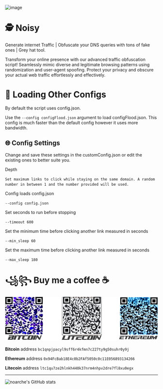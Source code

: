 ![image](https://github.com/user-attachments/assets/a61ce7d4-fe64-4700-bbde-5a817e69232a)


# 🕵️ Noisy 

 Generate internet Traffic | Obfuscate your DNS queries with tons of fake ones | Grey hat tool. 

 Transform your online presence with our advanced traffic obfuscation script! Seamlessly mimic diverse and legitimate browsing patterns using randomization and user-agent spoofing. Protect your privacy and obscure your actual web traffic effortlessly and effectively.


# 🛜 Loading Other Configs 

By default the script uses config.json.

Use the `--config configFlood.json` argument to load configFlood.json. This config is much faster than the default config however it uses more bandwidth. 


## 🌐 Config Settings 

Change and save these settings in the customConfig.json or edit the existing ones to better suite you.

 Depth
 
 `Set maximum links to click while staying on the same domain. A random number in between 1 and the number provided will be used.`

 Config loads config.json

`--config config.json`

 Set seconds to run before stopping

`--timeout 600`

 Set the minimum time before clicking another link measured in seconds

`--min_sleep 60`

 Set the maximum time before clicking another link measured in seconds

`--max_sleep 180`


# ꧁꧂  Buy me a coffee ☕

![qrCode](https://raw.githubusercontent.com/noarche/cd-ripper/main/unrelated-ignore/CryptoQRcodes.png)

**Bitcoin** address `bc1qnpjpacyl9sff6r4kfmn7c227ty9g50suhr0y9j`


**Ethereum** address `0x94FcBab18E4c0b2FAf5050c0c11E056893134266`


**Litecoin** address `ltc1qu7ze2hlnkh440k37nrm4nhpv2dre7fl8xu0egx`



-------------------------------------------------------------------

![noarche's GitHub stats](https://github-readme-stats.vercel.app/api?username=noarche&show_icons=true&theme=transparent)

